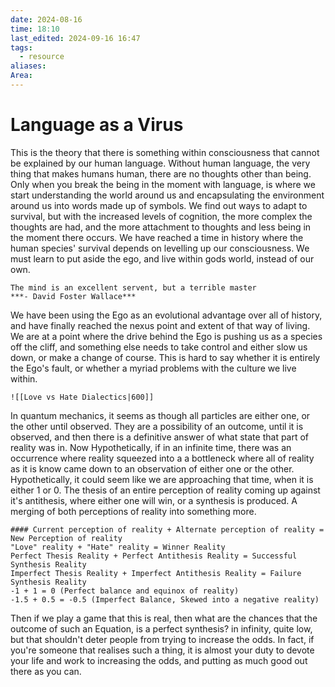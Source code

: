```yaml
---
date: 2024-08-16
time: 18:10
last_edited: 2024-09-16 16:47
tags:
  - resource
aliases: 
Area: 
---
```

# Language as a Virus
This is the theory that there is something within consciousness that cannot be explained by our human language. Without human language, the very thing that makes humans human, there are no thoughts other than being.  Only when you break the being in the moment with language, is where we start understanding the world around us and encapsulating the environment around us into words made up of symbols. We find out ways to adapt to survival, but with the increased levels of cognition, the more complex the thoughts are had, and the more attachment to thoughts and less being in the moment there occurs. We have reached a time in history where the human species' survival depends on levelling up our consciousness. We must learn to put aside the ego, and live within gods world, instead of our own.

```ad-quote
The mind is an excellent servent, but a terrible master
***- David Foster Wallace***
```

We have been using the Ego as an evolutional advantage over all of history, and have finally reached the nexus point and extent of that way of living. We are at a point where the drive behind the Ego is pushing us as a species off the cliff, and something else needs to take control and either slow us down, or make a change of course.
This is hard to say whether it is entirely the Ego's fault, or whether a myriad problems with the culture we live within.

```ad-example
![[Love vs Hate Dialectics|600]]
```

In quantum mechanics, it seems as though all particles are either one, or the other until observed. They are a possibility of an outcome, until it is observed, and then there is a definitive answer of what state that part of reality was in.
Now Hypothetically, if in an infinite time, there was an occurrence where reality squeezed into a a bottleneck where all of reality as it is know came down to an observation of either one or the other. Hypothetically, it could seem like we are approaching that time, when it is either 1 or 0. The thesis of an entire perception of reality coming up against it's antithesis, where either one will win, or a synthesis is produced. A merging of both perceptions of reality into something more.

```ad-important
#### Current perception of reality + Alternate perception of reality = New Perception of reality
"Love" reality + "Hate" reality = Winner Reality
Perfect Thesis Reality + Perfect Antithesis Reality = Successful Synthesis Reality
Imperfect Thesis Reality + Imperfect Antithesis Reality = Failure Synthesis Reality
-1 + 1 = 0 (Perfect balance and equinox of reality)
-1.5 + 0.5 = -0.5 (Imperfect Balance, Skewed into a negative reality)
```

Then if we play a game that this is real, then what are the chances that the outcome of such an Equation, is a perfect synthesis? in infinity, quite low, but that shouldn't deter people from trying to increase the odds. In fact, if you're someone that realises such a thing, it is almost your duty to devote your life and work to increasing the odds, and putting as much good out there as you can.
